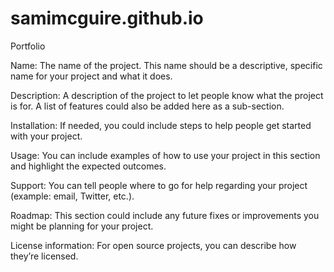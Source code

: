 # samimcguire.github.io
Portfolio

Name: The name of the project. This name should be a descriptive, specific name for your project and what it does.  

Description: A description of the project to let people know what the project is for. A list of features could also be added here as a sub-section. 

Installation: If needed, you could include steps to help people get started with your project.

Usage: You can include examples of how to use your project in this section and highlight the expected outcomes. 

Support: You can tell people where to go for help regarding your project (example: email, Twitter, etc.). 

Roadmap: This section could include any future fixes or improvements you might be planning for your project. 

License information: For open source projects, you can describe how they’re licensed.  
